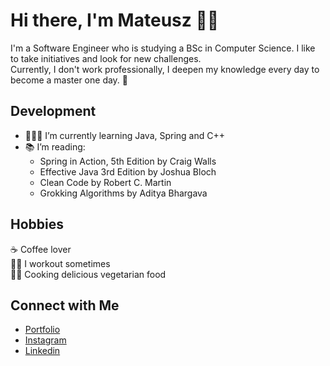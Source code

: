 # Hi there, I'm Mateusz 👋🏻
I'm a Software Engineer who is studying a BSc in Computer Science. I like to take initiatives and look for new challenges. </br>
Currently, I don't work professionally, I deepen my knowledge every day to become a master one day. 🚀

## Development
- 👨🏻‍💻 I’m currently learning Java, Spring and C++
- 📚 I’m reading:
  * Spring in Action, 5th Edition by Craig Walls
  * Effective Java 3rd Edition by Joshua Bloch
  * Clean Code by Robert C. Martin
  * Grokking Algorithms by Aditya Bhargava
## Hobbies
☕️ Coffee lover </br>
🏋️‍♂️ I workout sometimes </br>
👨‍🍳 Cooking delicious vegetarian food </br>

## Connect with Me
- [Portfolio](https://agiklo.github.io/mMilewczyk/) <br/>
- [Instagram](https://www.instagram.com/mvteusz.m) <br/>
- [Linkedin](https://www.linkedin.com/in/mateusz-milewczyk/) <br/>
